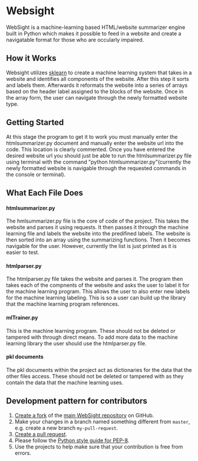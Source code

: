 # Websight

WebSight is a machine-learning based HTML/website summarizer engine built in Python which makes it possible to feed in a website and create a navigatable format for those who are occularly impaired. 


## How it Works

Websight utilizes [sklearn](http://scikit-learn.org/stable/) to create a machine learning system that takes in a website and identifies all components of the website. After this step it sorts and labels them. Afterwards it reformats the website into a series of arrays based on the header label assigned to the blocks of the website. Once in the array form, the user can navigate through the newly formatted website type.

## Getting Started

At this stage the program to get it to work you must manually enter the htmlsummarizer.py document and manually enter the website url into the code. This location is clearly commented. Once you have entered the desired website url you should just be able to run the htmlsummarizer.py file using terminal with the command "python htmlsummarizer.py"(currently the newly formatted website is navigable through the requested commands in the console or terminal).

## What Each File Does

#### htmlsummarizer.py

The hmlsummarizer.py file is the core of code of the project. This takes the website and parses it using requests. It then passes it through the machine learning file and labels the website into the predifined labels. The website is then sorted into an array using the summarizing functions. Then it becomes navigable for the user. However, currently the list is just printed as it is easier to test.

#### htmlparser.py

The htmlparser.py file takes the website and parses it. The program then takes each of the compnents of the website and asks the user to label it for the machine learning program. This allows the user to also enter new labels for the machine learning labeling. This is so a user can build up the library that the machine learning program references.

#### mlTrainer.py
This is the machine learning program. These should not be deleted or tampered with through direct means. To add more data to the machine learning library the user should use the htmlparser.py file.

#### pkl documents

The pkl documents within the project act as dictionaries for the data that the other files access. These should not be deleted or tampered with as they contain the data that the machine learning uses.

## Development pattern for contributors

1. [Create a fork](https://help.github.com/articles/fork-a-repo/) of
   the [main WebSight repository](https://github.com/8NW/AT20PercentProject) on GitHub.
2. Make your changes in a branch named something different from `master`, e.g. create
   a new branch `my-pull-request`.
3. [Create a pull request](https://help.github.com/articles/creating-a-pull-request/).
4. Please follow the [Python style guide for PEP-8](https://www.python.org/dev/peps/pep-0008/).
5. Use the projects to help make sure that your contribution is free from errors.
